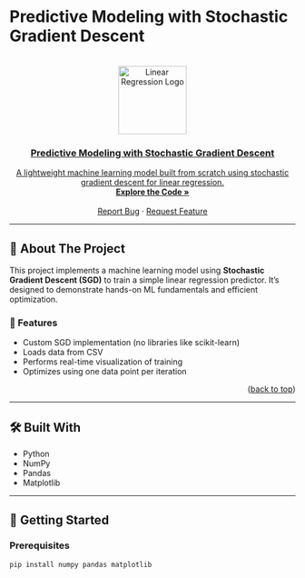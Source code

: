 # Predictive Modeling with Stochastic Gradient Descent

<a id="readme-top"></a>

<!-- PROJECT LOGO -->
<br />
<div align="center">
  <a href="https://github.com/ryanthomas2/predictive-modeling-project">
    <img src="https://upload.wikimedia.org/wikipedia/commons/3/3a/Linear_regression.svg" alt="Linear Regression Logo" width="120" height="120">

  <h3 align="center">Predictive Modeling with Stochastic Gradient Descent</h3>

  <p align="center">
    A lightweight machine learning model built from scratch using stochastic gradient descent for linear regression.
    <br />
    <a href="https://github.com/ryanthomas2/predictive-modeling-project"><strong>Explore the Code »</strong></a>
    <br />
    <br />
    <a href="https://github.com/ryanthomas2/predictive-modeling-project/issues/new?labels=bug">Report Bug</a>
    ·
    <a href="https://github.com/ryanthomas2/predictive-modeling-project/issues/new?labels=enhancement">Request Feature</a>
  </p>
</div>

---

## 📌 About The Project

This project implements a machine learning model using **Stochastic Gradient Descent (SGD)** to train a simple linear regression predictor. It’s designed to demonstrate hands-on ML fundamentals and efficient optimization.

### 🧠 Features

- Custom SGD implementation (no libraries like scikit-learn)
- Loads data from CSV
- Performs real-time visualization of training
- Optimizes using one data point per iteration

<p align="right">(<a href="#readme-top">back to top</a>)</p>

---

## 🛠️ Built With

- Python
- NumPy
- Pandas
- Matplotlib

---

## 🚀 Getting Started

### Prerequisites

```bash
pip install numpy pandas matplotlib


